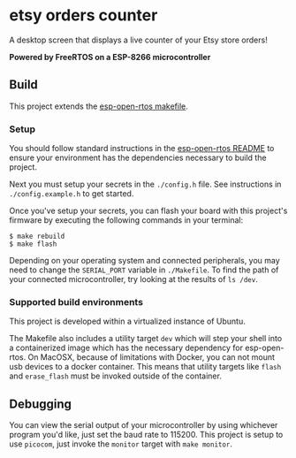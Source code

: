 # etsy orders counter

A desktop screen that displays a live counter of your Etsy store orders!

__Powered by FreeRTOS on a ESP-8266 microcontroller__

## Build

This project extends the
[esp-open-rtos makefile](https://github.com/SuperHouse/esp-open-rtos/blob/master/common.mk).

### Setup

You should follow standard instructions in the
[esp-open-rtos README](https://github.com/SuperHouse/esp-open-rtos/blob/master/README.md)
to ensure your environment has the dependencies necessary to build the project.

Next you must setup your secrets in the `./config.h` file. See instructions in
`./config.example.h` to get started.

Once you've setup your secrets, you can flash your board with this project's
firmware by executing the following commands in your terminal:

```
$ make rebuild
$ make flash
```

Depending on your operating system and connected peripherals, you may need
to change the `SERIAL_PORT` variable in `./Makefile`. To find the path of
your connected microcontroller, try looking at the results of `ls /dev`.

### Supported build environments

This project is developed within a virtualized instance of Ubuntu.

The Makefile also includes a utility target `dev` which will step your
shell into a containerized image which has the necessary dependency for
esp-open-rtos. On MacOSX, because of limitations with Docker, you can not
mount usb devices to a docker container. This means that utility targets
like `flash` and `erase_flash` must be invoked outside of the container.

## Debugging

You can view the serial output of your microcontroller by using whichever
program you'd like, just set the baud rate to 115200. This project is setup
to use `picocom`, just invoke the `monitor` target with `make monitor`.

